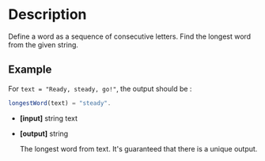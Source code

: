 # Description

Define a word as a sequence of consecutive letters. Find the longest word from the given string.

## Example

For `text = "Ready, steady, go!"`, the output should be :

```javascript
longestWord(text) = "steady".
```

- **[input]** string text

- **[output]** string

  The longest word from text. It's guaranteed that there is a unique output.
